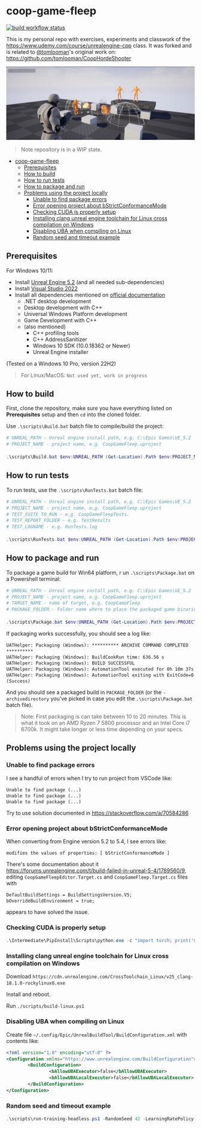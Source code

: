 # coop-game-fleep

[![build workflow status](https://github.com/filfreire/coop-game-fleep/actions/workflows/build.yml/badge.svg)](https://github.com/filfreire/coop-game-fleep/actions/workflows/build.yml)

This is my personal repo with exercises, experiments and classwork of the <https://www.udemy.com/course/unrealengine-cpp> class.
It was forked and is related to [@tomlooman](https://github.com/tomlooman)'s original work on: <https://github.com/tomlooman/CoopHordeShooter>

![coopgamefleep](docs/imgs/coopgamefleep.jpg)

> Note repository is in a WIP state.

- [coop-game-fleep](#coop-game-fleep)
  - [Prerequisites](#prerequisites)
  - [How to build](#how-to-build)
  - [How to run tests](#how-to-run-tests)
  - [How to package and run](#how-to-package-and-run)
  - [Problems using the project locally](#problems-using-the-project-locally)
    - [Unable to find package errors](#unable-to-find-package-errors)
    - [Error opening project about bStrictConformanceMode](#error-opening-project-about-bstrictconformancemode)
    - [Checking CUDA is properly setup](#checking-cuda-is-properly-setup)
    - [Installing clang unreal engine toolchain for Linux cross compilation on Windows](#installing-clang-unreal-engine-toolchain-for-linux-cross-compilation-on-windows)
    - [Disabling UBA when compiling on Linux](#disabling-uba-when-compiling-on-linux)
    - [Random seed and timeout example](#random-seed-and-timeout-example)

## Prerequisites

For Windows 10/11:

- Install [Unreal Engine 5.2](https://www.unrealengine.com/en-US/download) (and all needed sub-dependencies)
- Install [Visual Studio 2022](https://visualstudio.microsoft.com/vs/)
- Install all dependencies mentioned on [official documentation](https://dev.epicgames.com/documentation/en-us/unreal-engine/setting-up-visual-studio-development-environment-for-cplusplus-projects-in-unreal-engine?application_version=5.4)
  - .NET desktop development 
  - Desktop development with C++
  - Universal Windows Platform development
  - Game Development with C++
  - (also mentioned)
    - C++ profiling tools
    - C++ AddressSanitizer
    - Windows 10 SDK (10.0.18362 or Newer)
    - Unreal Engine installer


(Tested on a Windows 10 Pro, version 22H2)

> For Linux/MacOS: `Not used yet, work in progress`


## How to build

First, clone the repository, make sure you have everything listed on **Prerequisites** setup and then `cd` into the cloned folder.

Use `.\scripts\Build.bat` batch file to compile/build the project:

```powershell
# UNREAL_PATH - Unreal engine install path, e.g. C:\Epic Games\UE_5.2
# PROJECT_NAME - project name, e.g. CoopGameFleep.uproject

.\scripts\Build.bat $env:UNREAL_PATH (Get-Location).Path $env:PROJECT_NAME
```

## How to run tests

To run tests, use the `.\scripts\RunTests.bat` batch file:

```powershell
# UNREAL_PATH - Unreal engine install path, e.g. C:\Epic Games\UE_5.2
# PROJECT_NAME - project name, e.g. CoopGameFleep.uproject
# TEST_SUITE_TO_RUN - e.g. CoopGameFleepTests.
# TEST_REPORT_FOLDER - e.g. TestResults
# TEST_LOGNAME - e.g. RunTests.log

.\scripts\RunTests.bat $env:UNREAL_PATH (Get-Location).Path $env:PROJECT_NAME $env:TEST_SUITE_TO_RUN $env:TEST_REPORT_FOLDER $env:TEST_LOGNAME
```

## How to package and run

To package a game build for Win64 platform, r   un `.\scripts\Package.bat` on a Powershell terminal:

```powershell
# UNREAL_PATH - Unreal engine install path, e.g. C:\Epic Games\UE_5.2
# PROJECT_NAME - project name, e.g. CoopGameFleep.uproject
# TARGET_NAME - name of target, e.g. CoopGameFleep
# PACKAGE_FOLDER - Folder name where to place the packaged game binaries, e.g. PackageResults

.\scripts\Package.bat $env:UNREAL_PATH (Get-Location).Path $env:PROJECT_NAME $env:TARGET_NAME $env:PACKAGE_FOLDER
```

If packaging works successfully, you should see a log like:

```plaintext
UATHelper: Packaging (Windows): ********** ARCHIVE COMMAND COMPLETED **********
UATHelper: Packaging (Windows): BuildCookRun time: 636.56 s
UATHelper: Packaging (Windows): BUILD SUCCESSFUL
UATHelper: Packaging (Windows): AutomationTool executed for 0h 10m 37s
UATHelper: Packaging (Windows): AutomationTool exiting with ExitCode=0 (Success)
```

And you should see a packaged build in `PACKAGE_FOLDER` (or the `-archivedirectory` you've picked in case you edit the `.\scripts\Package.bat` batch file).

> Note: First packaging is can take between 10 to 20 minutes. This is what it took on an AMD Ryzen 7 5800 processor and an Intel Core i7 6700k. It might take longer or less time depending on your specs.

## Problems using the project locally

### Unable to find package errors

I see a handful of errors when I try to run project from VSCode like:

```plaintext
Unable to find package (...)
Unable to find package (...)
Unable to find package (...)
```

Try to use solution documented in <https://stackoverflow.com/a/70584286>

### Error opening project about bStrictConformanceMode

When converting from Engine version 5.2 to 5.4, I see errors like:

```
modifies the values of properties: [ bStrictConformanceMode ]
```

There's some documentation about it <https://forums.unrealengine.com/t/build-failed-in-unreal-5-4/1789560/9>, editing `CoopGameFleepEditor.Target.cs` and `CoopGameFleep.Target.cs` files with

```
DefaultBuildSettings = BuildSettingsVersion.V5;
bOverrideBuildEnvironment = true;
```

appears to have solved the issue.

### Checking CUDA is properly setup

```powershell
.\Intermediate\PipInstall\Scripts\python.exe -c "import torch; print('CUDA available:', torch.cuda.is_available()); print('CUDA version:', torch.version.cuda if torch.cuda.is_available() else 'N/A')"
```

### Installing clang unreal engine toolchain for Linux cross compilation on Windows

Download `https://cdn.unrealengine.com/CrossToolchain_Linux/v25_clang-18.1.0-rockylinux8.exe`

Install and reboot.

Run `./scripts/build-linux.ps1`

### Disabling UBA when compiling on Linux

Create file `~/.config/Epic/UnrealBuildTool/BuildConfiguration.xml` with contents like:

```xml
<?xml version="1.0" encoding="utf-8" ?>
<Configuration xmlns="https://www.unrealengine.com/BuildConfiguration">
        <BuildConfiguration>
                <bAllowUBAExecutor>false</bAllowUBAExecutor>
                <bAllowUBALocalExecutor>false</bAllowUBALocalExecutor>
        </BuildConfiguration>
</Configuration>
```

### Random seed and timeout example

```powershell
.\scripts\run-training-headless.ps1 -RandomSeed 42 -LearningRatePolicy 0.0005 -EpsilonClip 0.1
```

